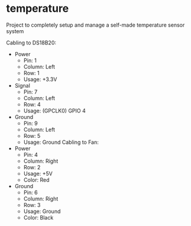 # temperature
Project to completely setup and manage a self-made temperature sensor system

Cabling to DS18B20:
* Power
  * Pin: 1
  * Column: Left
  * Row: 1
  * Usage: +3.3V
* Signal
  * Pin: 7
  * Column: Left
  * Row: 4
  * Usage: (GPCLK0) GPIO 4
* Ground
  * Pin: 9
  * Column: Left
  * Row: 5
  * Usage: Ground
Cabling to Fan:
* Power
  * Pin: 4
  * Column: Right
  * Row: 2
  * Usage: +5V
  * Color: Red
* Ground
  * Pin: 6
  * Column: Right
  * Row: 3
  * Usage: Ground
  * Color: Black
